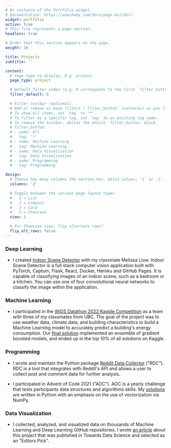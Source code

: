 ```yaml
---
# An instance of the Portfolio widget.
# Documentation: https://wowchemy.com/docs/page-builder/
widget: portfolio
active: true
# This file represents a page section.
headless: true

# Order that this section appears on the page.
weight: 20

title: Projects
subtitle: ''

content:
  # Page type to display. E.g. project.
  page_type: project

  # Default filter index (e.g. 0 corresponds to the first `filter_button` instance below).
  filter_default: 0

  # Filter toolbar (optional).
  # Add or remove as many filters (`filter_button` instances) as you like.
  # To show all items, set `tag` to "*".
  # To filter by a specific tag, set `tag` to an existing tag name.
  # To remove the toolbar, delete the entire `filter_button` block.
  # filter_button:
  # - name: All
  #   tag: '*'
  # - name: Machine Learning
  #   tag: Machine Learning
  # - name: Data Visualization
  #   tag: Data Visualization
  # - name: Programming
  #   tag: Programming

design:
  # Choose how many columns the section has. Valid values: '1' or '2'.
  columns: '2'

  # Toggle between the various page layout types.
  #   1 = List
  #   2 = Compact
  #   3 = Card
  #   5 = Showcase
  view: 1

  # For Showcase view, flip alternate rows?
  flip_alt_rows: false
---
```


### Deep Learning

- I created [Indoor Scene Detector](https://github.com/nicovandenhooff/indoor-scene-detector) with my classmate Melissa Liow.  Indoor Scene Detector is a full stack computer vision application built with PyTorch, Captum, Flask, React, Docker, Heroku and GitHub Pages.  It is capable of classifying images of an indoor scene, such as a bedroom or a kitchen.  You can use one of four convolutional neural networks to classify the image within the application.

### Machine Learning

- I participated in the [WiDS Datathon 2022 Kaggle Competition](https://www.kaggle.com/c/widsdatathon2022) as a team with three of my classmates from UBC.  The goal of the project was to use weather data, climate data, and building characteristics to build a Machine Learning model to accurately predict a building's energy consumption.  Our [final solution](https://www.kaggle.com/nicojv/wids-datathon-2022-ensemble-learning-top-10) implemented an ensemble of gradient boosted models, and ended up in the top 10% of all solutions on Kaggle.

### Programming

- I wrote and maintain the Python package [Reddit Data Collector](https://github.com/nicovandenhooff/reddit-data-collector) ("RDC").  RDC is a tool that integrates with Reddit's API and allows a user to collect post and comment data for further analysis.

- I participated in Advent of Code 2021 ("AOC").  AOC is a yearly challenge that tests participants data structures and algorithms skills.  My [solutions](https://github.com/nicovandenhooff/advent-of-code-2021) are written in Python with an emphasis on the use of vectorization via NumPy.

### Data Visualization

- I collected, analyzed, and visualized data on thousands of Machine Learning and Deep Learning GitHub repositories.  I wrote [an article](https://towardsdatascience.com/exploring-the-most-popular-machine-learning-and-deep-learning-github-repositories-90b9ecf12be7) about this project that was published in Towards Data Science and selected as an "Editors Pick".
